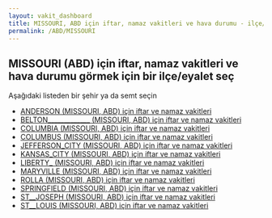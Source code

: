 ```yaml
---
layout: vakit_dashboard
title: MISSOURI, ABD için iftar, namaz vakitleri ve hava durumu - ilçe/eyalet seç
permalink: /ABD/MISSOURI
---
```


## MISSOURI (ABD) için iftar, namaz vakitleri ve hava durumu  görmek için bir ilçe/eyalet seç

Aşağıdaki listeden bir şehir ya da semt seçin

* [ANDERSON (MISSOURI, ABD) için iftar ve namaz vakitleri](/ABD/MISSOURI/ANDERSON)
* [BELTON_____________ (MISSOURI, ABD) için iftar ve namaz vakitleri](/ABD/MISSOURI/BELTON_____________)
* [COLUMBIA (MISSOURI, ABD) için iftar ve namaz vakitleri](/ABD/MISSOURI/COLUMBIA)
* [COLUMBUS (MISSOURI, ABD) için iftar ve namaz vakitleri](/ABD/MISSOURI/COLUMBUS)
* [JEFFERSON_CITY (MISSOURI, ABD) için iftar ve namaz vakitleri](/ABD/MISSOURI/JEFFERSON_CITY)
* [KANSAS_CITY (MISSOURI, ABD) için iftar ve namaz vakitleri](/ABD/MISSOURI/KANSAS_CITY)
* [LIBERTY_ (MISSOURI, ABD) için iftar ve namaz vakitleri](/ABD/MISSOURI/LIBERTY_)
* [MARYVILLE (MISSOURI, ABD) için iftar ve namaz vakitleri](/ABD/MISSOURI/MARYVILLE)
* [ROLLA (MISSOURI, ABD) için iftar ve namaz vakitleri](/ABD/MISSOURI/ROLLA)
* [SPRINGFIELD (MISSOURI, ABD) için iftar ve namaz vakitleri](/ABD/MISSOURI/SPRINGFIELD)
* [ST__JOSEPH (MISSOURI, ABD) için iftar ve namaz vakitleri](/ABD/MISSOURI/ST__JOSEPH)
* [ST__LOUIS (MISSOURI, ABD) için iftar ve namaz vakitleri](/ABD/MISSOURI/ST__LOUIS)

<script type="text/javascript">
  var GLOBAL_COUNTRY = 'ABD';
  var GLOBAL_CITY = 'MISSOURI';
  var GLOBAL_STATE = 'MISSOURI';
</script>
